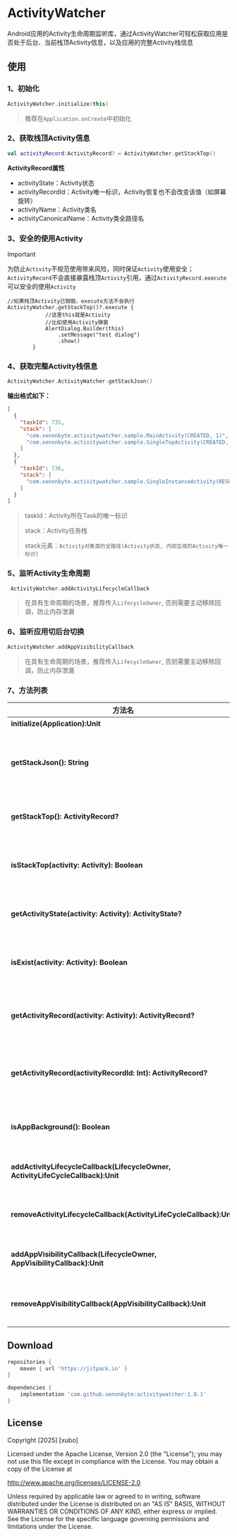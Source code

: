 # ActivityWatcher

Android应用的Activity生命周期监听库，通过ActivityWatcher可轻松获取应用是否处于后台、当前栈顶Activity信息，以及应用的完整Activity栈信息



## 使用

### 1、初始化

```kotlin
ActivityWatcher.initialize(this)
```

> 推荐在`Application.onCreate`中初始化

### 2、获取栈顶Activity信息

```kotlin
val activityRecord:ActivityRecord? = ActivityWatcher.getStackTop()
```

**ActivityRecord属性**

- activityState：Activity状态
- activityRecordId：Activity唯一标识，Activity恢复也不会改变该值（如屏幕旋转）
- activityName：Activity类名
- activityCanonicalName：Activity类全路径名

### 3、安全的使用Activity

> [!IMPORTANT]
>
> 为防止`Activity`不规范使用带来风险，同时保证`Activity`使用安全；`ActivityRecord`不会直接暴露栈顶`Activity`引用，通过`ActivityRecord.execute`可以安全的使用`Activity`

```ko
//如果栈顶Activity已销毁，execute方法不会执行
ActivityWatcher.getStackTop()?.execute { 
            //这里this就是Activity
            //比如使用Activity弹窗
            AlertDialog.Builder(this)
                .setMessage("test dialog")
                .show()
        }
```


### 4、获取完整Activity栈信息

```kotlin
ActivityWatcher.ActivityWatcher.getStackJson()
```

**输出格式如下：**

```json
[
  {
    "taskId": 735,
    "stack": [
      "com.xenonbyte.activitywatcher.sample.MainActivity(CREATED, 1)",
      "com.xenonbyte.activitywatcher.sample.SingleTopActivity(CREATED, 2)"
    ]
  },
  {
    "taskId": 736,
    "stack": [
      "com.xenonbyte.activitywatcher.sample.SingleInstanceActivity(RESUMED, 3)"
    ]
  }
]
```

> taskId：Activity所在Task的唯一标识
>
> stack：Activity任务栈
>
> stack元素：`Activity对象类的全路径(Activity状态, 内部生成的Activity唯一标识)`

### 5、监听Activity生命周期

```kotlin
 ActivityWatcher.addActivityLifecycleCallback
```
> 在具有生命周期的场景，推荐传入`LifecycleOwner`, 否则需要主动移除回调，防止内存泄漏

### 6、监听应用切后台切换

```kotlin
ActivityWatcher.addAppVisibilityCallback
```
> 在具有生命周期的场景，推荐传入`LifecycleOwner`, 否则需要主动移除回调，防止内存泄漏

### 7、方法列表

| 方法名                                                       | 描述                                 |
| ------------------------------------------------------------ | ------------------------------------ |
| **initialize(Application):Unit**                             | 初始化                               |
| **getStackJson(): String**                                   | 获取应用Activity栈的Json字符串       |
| **getStackTop(): ActivityRecord?**                           | 获取应用栈顶Activity信息             |
| **isStackTop(activity: Activity): Boolean**                  | 指定Activity是否在应用栈顶           |
| **getActivityState(activity: Activity): ActivityState?**     | 获取指定Activity状态                 |
| **isExist(activity: Activity): Boolean**                     | 指定Activity是否在应用中存活         |
| **getActivityRecord(activity: Activity): ActivityRecord?**   | 通过Activity获取Activity信息         |
| **getActivityRecord(activityRecordId: Int): ActivityRecord?** | 通过Activity唯一标识获取Activity信息 |
| **isAppBackground(): Boolean**                               | 应用当前是否处于后台                 |
| **addActivityLifecycleCallback(LifecycleOwner, ActivityLifeCycleCallback):Unit** | 添加Activity生命周期回调             |
| **removeActivityLifecycleCallback(ActivityLifeCycleCallback):Unit** | 移除Activity生命周期回调             |
| **addAppVisibilityCallback(LifecycleOwner, AppVisibilityCallback):Unit** | 添加应用前后台切换回调               |
| **removeAppVisibilityCallback(AppVisibilityCallback):Unit**  | 移除应用前后台切换回调               |



## Download

```groovy
repositories {
    maven { url 'https://jitpack.io' }
}

dependencies {
    implementation 'com.github.xenonbyte:activitywatcher:1.0.1'
}
```



## License

Copyright [2025] [xubo]

Licensed under the Apache License, Version 2.0 (the "License");
you may not use this file except in compliance with the License.
You may obtain a copy of the License at

http://www.apache.org/licenses/LICENSE-2.0

Unless required by applicable law or agreed to in writing, software
distributed under the License is distributed on an "AS IS" BASIS,
WITHOUT WARRANTIES OR CONDITIONS OF ANY KIND, either express or implied.
See the License for the specific language governing permissions and
limitations under the License.

